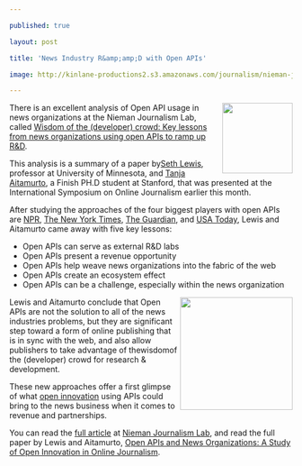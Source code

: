 ---
published: true
layout: post
title: 'News Industry R&amp;amp;D with Open APIs'
image: http://kinlane-productions2.s3.amazonaws.com/journalism/nieman-journalism-labs-icon.jpg
---

<img src="https://kinlane-productions2.s3.amazonaws.com/journalism/nieman-journalism-labs-icon.jpg" alt="" width="125" align="right" />There is an excellent analysis of Open API usage in news organizations at the Nieman Journalism Lab, called <a title="Wisdom of the crowd: Key lessons from news organizations using open APIs to ramp up R&amp;D" href="http://www.niemanlab.org/2011/04/wisdom-of-the-developer-crowd-key-lessons-from-news-organizations-using-open-apis-to-ramp-up-rd/">Wisdom of the (developer) crowd: Key lessons from news organizations using open APIs to ramp up R&amp;D</a>.<p>
This analysis is a summary of a paper by<a title="Seth Lewis" href="http://sethlewis.org/">Seth Lewis</a>, professor at University of Minnesota, and <a title="Tanja Altamurto" href="http://www.huffingtonpost.com/tanja-aitamurto">Tanja Aitamurto</a>, a Finish PH.D student at Stanford, that was presented at the International Symposium on Online Journalism earlier this month.<p>
After studying the approaches of the four biggest players with open APIs are <a title="NPR" href="http://www.npr.org/api/index">NPR</a>, <a title="The New York Times" href="https://developer.nytimes.com/">The New York Times</a>, <a title="The Guardian" href="http://www.guardian.co.uk/open-platform">The Guardian</a>, and <a title="USA Today" href="http://developer.usatoday.com/">USA Today</a>, Lewis and Aitamurto came away with five key lessons:
<ul class="mainlist">
	<li>Open APIs can serve as external R&amp;D labs</li>
	<li>Open APIs present a revenue opportunity</li>
	<li>Open APIs help weave news organizations into the fabric of the web</li>
	<li>Open APIs create an ecosystem effect</li>
	<li>Open APIs can be a challenge, especially within the news organization</li>
</ul>
<img src="https://kinlane-productions2.s3.amazonaws.com/journalism/the_guardian.jpg" alt="" width="200" align="right" /> Lewis and Aitamurto conclude that Open APIs are not the solution to all of the news industries problems, but they are significant step toward a form of online publishing that is in sync with the web, and also allow publishers to take advantage of thewisdomof the (developer) crowd for research &amp; development.<p>
These new approaches offer a first glimpse of what <a title="Open Innovation" href="https://en.wikipedia.org/wiki/Open_innovation">open innovation</a> using APIs could bring to the news business when it comes to revenue and partnerships.<p>
You can read the <a title="full article" href="http://www.niemanlab.org/2011/04/wisdom-of-the-developer-crowd-key-lessons-from-news-organizations-using-open-apis-to-ramp-up-rd/">full article</a> at <a title="Nieman Journalism Lab" href="http://www.niemanlab.org/2011/04/wisdom-of-the-developer-crowd-key-lessons-from-news-organizations-using-open-apis-to-ramp-up-rd/">Nieman Journalism Lab</a>, and read the full paper by Lewis and Aitamurto, <a title="Open APIs and News Organizations:  A Study of Open Innovation and Online Journalism" href="http://online.journalism.utexas.edu/2011/papers/AitamuroLewis2011.pdf">Open APIs and News Organizations: A Study of Open Innovation in Online Journalism</a>.

